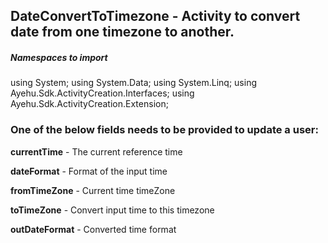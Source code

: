 ## DateConvertToTimezone - Activity to convert date from one timezone to another.

##### Namespaces to import
using System;
using System.Data;
using System.Linq;
using Ayehu.Sdk.ActivityCreation.Interfaces;
using Ayehu.Sdk.ActivityCreation.Extension;

### One of the below fields needs to be provided to update a user:

**currentTime**		  - The current reference time 	                    

**dateFormat**		  - Format of the input time

**fromTimeZone**	  - Current time timeZone

**toTimeZone**		  - Convert input time to this timezone

**outDateFormat**     - Converted time format
